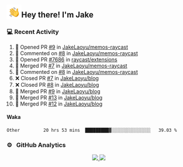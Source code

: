 <img alt="Night Coding" src="./assets/Hand%20Wave.gif" width='40' align="left"/><h2>Hey there! I'm Jake</h2>

### 💻 Recent Activity

<!--RECENT_ACTIVITY:start-->
1. 💪 Opened PR [#9](https://github.com/JakeLaoyu/memos-raycast/pull/9) in [JakeLaoyu/memos-raycast](https://github.com/JakeLaoyu/memos-raycast)<br>
2. 💬 Commented on [#8](https://github.com/JakeLaoyu/memos-raycast/issues/8#issuecomment-1655091213) in [JakeLaoyu/memos-raycast](https://github.com/JakeLaoyu/memos-raycast)<br>
3. 💪 Opened PR [#7686](https://github.com/raycast/extensions/pull/7686) in [raycast/extensions](https://github.com/raycast/extensions)<br>
4. 🎉 Merged PR [#7](https://github.com/JakeLaoyu/memos-raycast/pull/7) in [JakeLaoyu/memos-raycast](https://github.com/JakeLaoyu/memos-raycast)<br>
5. 💬 Commented on [#8](https://github.com/JakeLaoyu/memos-raycast/issues/8#issuecomment-1648818657) in [JakeLaoyu/memos-raycast](https://github.com/JakeLaoyu/memos-raycast)<br>
6. ❌ Closed PR [#7](https://github.com/JakeLaoyu/blog/pull/7) in [JakeLaoyu/blog](https://github.com/JakeLaoyu/blog)<br>
7. ❌ Closed PR [#8](https://github.com/JakeLaoyu/blog/pull/8) in [JakeLaoyu/blog](https://github.com/JakeLaoyu/blog)<br>
8. 🎉 Merged PR [#9](https://github.com/JakeLaoyu/blog/pull/9) in [JakeLaoyu/blog](https://github.com/JakeLaoyu/blog)<br>
9. 🎉 Merged PR [#13](https://github.com/JakeLaoyu/blog/pull/13) in [JakeLaoyu/blog](https://github.com/JakeLaoyu/blog)<br>
10. 🎉 Merged PR [#12](https://github.com/JakeLaoyu/blog/pull/12) in [JakeLaoyu/blog](https://github.com/JakeLaoyu/blog)<br>
<!--RECENT_ACTIVITY:end-->

#### Waka

<!--START_SECTION:waka-->

```text
Other         20 hrs 53 mins  █████████▓░░░░░░░░░░░░░░░   39.03 %
```

<!--END_SECTION:waka-->

### ⚙️ &nbsp; GitHub Analytics

<p align="center">
<a href="https://github.com/JakeLaoyu">
  <img height="180em" src="https://github-readme-stats-eight-theta.vercel.app/api?username=jakelaoyu&show_icons=true&theme=algolia&include_all_commits=true&count_private=true"/>
  <img height="180em" src="https://github-readme-stats-eight-theta.vercel.app/api/top-langs/?username=jakelaoyu&layout=compact&langs_count=8&theme=algolia&hide=html&count_private=true"/>
</a>
</p>

<!-- ### 🤝🏻 &nbsp; Connect with Me

<p align="center">
<a href="https://i.jakeyu.top"><img src="https://img.shields.io/badge/-i.jakeyu.top-3423A6?style=flat&logo=Google-Chrome&logoColor=white"/></a>
<a href="mailto:jake.laoyu@gmail.com"><img src="https://img.shields.io/badge/-jake.laoyu@gmail.com-D14836?style=flat&logo=Gmail&logoColor=white"/></a>
</p> -->
